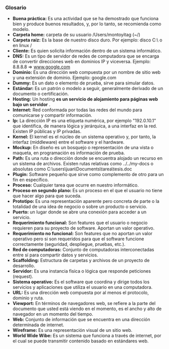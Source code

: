 ### Glosario

- **Buena práctica:** Es una actividad que se ha demostrado que funciona bien y produce buenos resultados, y, por lo tanto, se recomienda como modelo.
- **Carpeta home:** carpeta de su usuario /Users/montoyitag (~/)
- **Carpeta raíz:** Es la base de nuestro disco duro. Por ejemplo: disco C:\ o en linux /
- **Cliente:** Es quien solicita información dentro de un sistema informático.
- **DNS:** Es un tipo de servidor de redes de computadora que se encarga de convertir direcciones web en dominios IP y viceversa. Ejemplo: 8.8.8.8 => www.google.com
- **Dominio:** Es una dirección web compuesta por un nombre de sitio web y una extensión de dominio. Ejemplo: google.com
- **Dummy:** Es un dato o elemento de prueba, sirve para simular datos.
- **Estándar:** Es un patrón o modelo a seguir, generalmente derivado de un documento o certificación.
- **Hosting:** Un hosting **es un servicio de alojamiento para páginas web bajo un servidor** .
- **Internet:** Red conformada por todas las redes del mundo para comunicarse y compartir información.
- **Ip:** La dirección IP es una etiqueta numérica, por ejemplo "192.0.10.1" que identifica, de manera lógica y jerárquica, a una interfaz en la red. Existen IP públicas y IP privadas.
- **Kernel:** El kernel es el núcleo de un sistema operativo y, por tanto, la interfaz (middleware) entre el software y el hardware.
- **Mockup:** En diseño es un bosquejo o representación de una vista o maqueta, en programación es información de prueba.
- **Path:** Es una ruta o dirección donde se encuentra alojado un recurso en un sistema de archivos. Existen rutas relativas como ../../my-docs o absolutas como C:\users\juan\Documents\tarea\tesis.doc
- **Plugin:** Software pequeño que sirve como complemento de otro para un fin en específico.
- **Proceso:** Cualquier tarea que ocurre en nuestro informático.
- **Proceso en segundo plano:** Es un proceso en el que el usuario no tiene que hacer algo para que suceda.
- **Prototipo:** Es una representación aparente pero concreta de parte o la totalidad de una idea de negocio o sobre un producto o servicio.
- **Puerto:** un lugar donde se abre una conexión para acceder a un servicio.
- **Requerimiento funcional:** Son features que el usuario o negocio requieren para su proyecto de software. Aportan un valor operativo.
- **Requerimiento no funcional:** Son features que no aportan un valor operativo pero si son requeridos para que el software funcione correctamente (seguridad, despliegue, pruebas, etc.).
- **Red de computadoras:** Conjunto de computadoras interconectadas entre sí para compartir datos y servicios.
- **Scaffolding:** Estructura de carpetas y archivos de un proyecto de desarrollo.
- **Servidor:** Es una instancia fisica o lógica que responde peticiones (request).
- **Sistema operativo:** Es el software que coordina y dirige todos los servicios y aplicaciones que utiliza el usuario en una computadora.
- **URL:** Es una dirección web compuesta por al menos el protocolo, dominio y ruta.
- **Viewport:** En términos de navegadores web, se refiere a la parte del documento que usted está viendo en el momento, es el ancho y alto de navegador en un momento del tiempo.
- **Web:** Conjunto de información que se encuentra en una dirección determinada de internet.
- **Wireframe:** Es una representación visual de un sitio web.
- **World Wide Wibe:** Es un sistema que funciona a través de internet, por el cual se puede transmitir contenido basado en estándares web.
